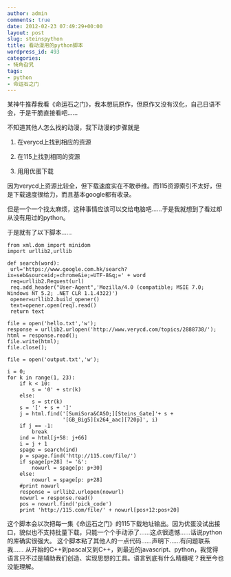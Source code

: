 ```yaml
---
author: admin
comments: true
date: 2012-02-23 07:49:29+00:00
layout: post
slug: steinspython
title: 看动漫用的python脚本
wordpress_id: 493
categories:
- 犄角旮旯
tags:
- python
- 命运石之门
---
```


某神牛推荐我看《命运石之门》，我本想玩原作，但原作又没有汉化，自己日语不会，于是干脆直接看吧……

不知道其他人怎么找的动漫，我下动漫的步骤就是



	
  1. 在verycd上找到相应的资源

	
  2. 在115上找到相同的资源

	
  3. 用用优蛋下载


因为verycd上资源比较全，但下载速度实在不敢恭维。而115资源索引不太好，但是下载速度很给力，而且基本google都有收录。

但是一个一个找太麻烦，这种事情应该可以交给电脑吧……于是我就想到了看过却从没有用过的python。

于是就有了以下脚本……

    
    
    from xml.dom import minidom
    import urllib2,urllib
    
    def search(word):
     url='https://www.google.com.hk/search?ix=seb&sourceid;=chrome&ie;=UTF-8&q;=' + word
     req=urllib2.Request(url)
     req.add_header("User-Agent",'Mozilla/4.0 (compatible; MSIE 7.0; Windows NT 5.2; .NET CLR 1.1.4322)')
     opener=urllib2.build_opener()
     text=opener.open(req).read()
     return text
    
    file = open('hello.txt','w');
    response = urllib2.urlopen('http://www.verycd.com/topics/2888738/');
    html = response.read();
    file.write(html);
    file.close();
    
    file = open('output.txt','w');
    
    i = 0;
    for k in range(1, 23):
        if k < 10:
            s = '0' + str(k)
        else:
            s = str(k)
        s = '[' + s + ']'
        j = html.find('[SumiSora&CASO;][Steins_Gate]'+ s +
                      '[GB_Big5][x264_aac][720p]', i)
        if j == -1:
            break
        ind = html[j+58: j+66]
        i = j + 1
        spage = search(ind)
        p = spage.find('http://115.com/file/')
        if spage[p+28] != '&':
            nowurl = spage[p: p+30]
        else:
            nowurl = spage[p: p+28]
        #print nowurl
        response = urllib2.urlopen(nowurl)
        nowurl = response.read()
        pos = nowurl.find('pick_code')
        print 'http://115.com/file/' + nowurl[pos+12:pos+20]
    


这个脚本会以次把每一集《命运石之门》的115下载地址输出。因为优蛋没试出接口，貌似也不支持批量下载，只能一个个手动添了……这点很遗憾……话说python的库确实很强大。
这个脚本粘了其他人的一点代码……声明下……有问题联系我……
从开始的C++到pascal又到C++，到最近的javascript、python，我觉得语言只不过是辅助我们创造、实现思想的工具。语言到底有什么精髓呢？我至今也没能理解。

